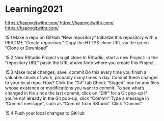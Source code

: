 # Learning2021
https://happygitwithr.com/
https://happygitwithr.com/
https://happygitwithr.com/

15.1 Make a repo on GitHub
“New repository” Initialize this repository with a README
“Create repository.” Copy the HTTPS clone URL via the green “Clone or Download”

15.2 New RStudio Project via git clone
In RStudio, start a new Project:
In the “repository URL” paste the URL above.Note where you create this Project.

15.3 Make local changes, save, commit
Do this every time you finish a valuable chunk of work, probably many times a day.
Commit these changes to your local repo. How? Click the “Git” tab 
Check “Staged” box for any files whose existence or modifications you want to commit.
To see what’s changed in file since the last commit, click on “Diff” for a Git pop-up
If you’re not already in the Git pop-up, click “Commit”
Type a message in “Commit message”, such as “Commit from RStudio”. Click “Commit”

15.4 Push your local changes to GitHub
